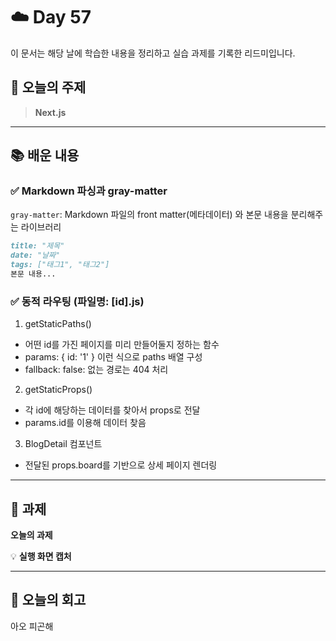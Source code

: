 # ☁️ Day 57
이 문서는 해당 날에 학습한 내용을 정리하고 실습 과제를 기록한 리드미입니다.

## 🔖 오늘의 주제
> **Next.js**

---

## 📚 배운 내용
### ✅ Markdown 파싱과 gray-matter
```gray-matter```: Markdown 파일의 front matter(메타데이터) 와 본문 내용을 분리해주는 라이브러리
```markdown
title: "제목"
date: "날짜"
tags: ["태그1", "태그2"]
본문 내용...
```
### ✅ 동적 라우팅 (파일명: [id].js)
1. getStaticPaths()
- 어떤 id를 가진 페이지를 미리 만들어둘지 정하는 함수
- params: { id: '1' } 이런 식으로 paths 배열 구성
- fallback: false: 없는 경로는 404 처리
2. getStaticProps()
- 각 id에 해당하는 데이터를 찾아서 props로 전달
- params.id를 이용해 데이터 찾음
3. BlogDetail 컴포넌트
- 전달된 props.board를 기반으로 상세 페이지 렌더링



--- 

## 📝 과제

**오늘의 과제**
>

💡 **실행 화면 캡처**




---

## 💭 오늘의 회고
아오 피곤해
